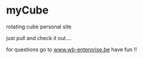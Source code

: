 # myCube
rotating cube personal site


just pull and check it out....

for questions go to www.wb-enterprise.be 
have fun !!

